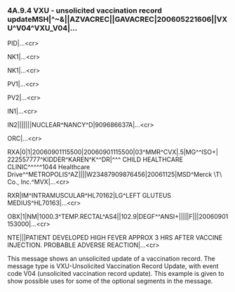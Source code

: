 ### 4A.9.4 VXU - unsolicited vaccination record updateMSH|^~\&||AZVACREC||GAVACREC|200605221606||VXU^V04^VXU_V04|...<cr>

PID|...&lt;cr>

NK1|...&lt;cr>

NK1|...&lt;cr>

PV1|...&lt;cr>

PV2|...&lt;cr>

IN1|...&lt;cr>

IN2|||||||NUCLEAR^NANCY^D|909686637A|...&lt;cr>

ORC|...&lt;cr>

RXA|0|1|20060901115500|20060901115500|03^MMR^CVX|.5|MG^^ISO+| 222557777^KIDDER^KAREN^K^^DR|^^^ CHILD HEALTHCARE CLINIC^^^^^1044 Healthcare Drive^^METROPOLIS^AZ||||W23487909876456|20061125|MSD^Merck \T\ Co., Inc.^MVX|...&lt;cr>

RXR|IM^INTRAMUSCULAR^HL70162|LG^LEFT GLUTEUS MEDIUS^HL70163|...&lt;cr>

OBX|1|NM|1000.3^TEMP.RECTAL^AS4||102.9|DEGF^^ANSI+|||||F|||20060901153000|...&lt;cr>

NTE|||PATIENT DEVELOPED HIGH FEVER APPROX 3 HRS AFTER VACCINE INJECTION. PROBABLE ADVERSE REACTION|...&lt;cr>

This message shows an unsolicited update of a vaccination record. The message type is VXU-Unsolicited Vaccination Record Update, with event code V04 (unsolicited vaccination record update). This example is given to show possible uses for some of the optional segments in the message.
